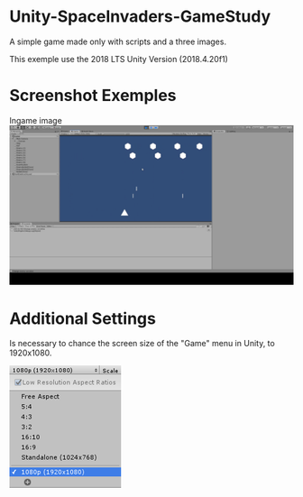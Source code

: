 # Unity-SpaceInvaders-GameStudy
A simple game made only with scripts and a three images.

This exemple use the 2018 LTS Unity Version (2018.4.20f1)

# Screenshot Exemples

Ingame image
![Screenshot](git-spaceinvaders-01.png)

# Additional Settings 

Is necessary to chance the screen size of the "Game" menu in Unity, to 1920x1080.


![Screenshot](git-spaceinvaders-02.png)
